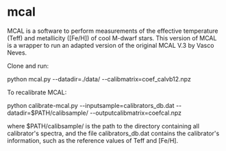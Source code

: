 # mcal
MCAL is a software to perform measurements of the effective temperature (Teff) and metallicity ([Fe/H]) of cool M-dwarf stars. This version of MCAL is a wrapper to run an adapted version of the original MCAL V.3 by Vasco Neves.

Clone and run:

python mcal.py --datadir=./data/ --calibmatrix=coef_calvb12.npz

To recalibrate MCAL:

python calibrate-mcal.py --inputsample=calibrators_db.dat --datadir=$PATH/calibsample/ --outputcalibmatrix=coefcal.npz

where $PATH/calibsample/ is the path to the directory containing all calibrator's spectra, and the file calibrators_db.dat contains the calibrator's information, such as the reference values of Teff and [Fe/H].
